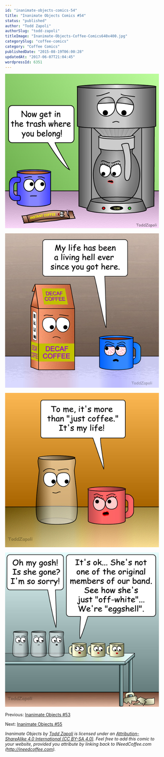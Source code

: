 ```yaml
---
id: "inanimate-objects-comics-54"
title: "Inanimate Objects Comics #54"
status: "published"
author: "Todd Zapoli"
authorSlug: "todd-zapoli"
titleImage: "Inanimate-Objects-Coffee-Comics640x400.jpg"
categorySlug: "coffee-comics"
category: "Coffee Comics"
publishedDate: "2015-08-19T06:00:28"
updatedAt: "2017-06-07T21:04:45"
wordpressId: 6351
---
```


![Get in the trash](201501-Get-in-the-trash.jpg)

![Living hell](201502-Living-hell.jpg)

![It's my life](201503-Its-my-life.jpg)

![eggshell](201504-eggshell.jpg)

Previous: [Inanimate Objects #53](http://ineedcoffee.com/inanimate-objects-comics-53/)

Next: [Inanimate Objects #55](http://ineedcoffee.com/inanimate-objects-comics-55/)

*Inanimate Objects by [Todd Zapoli](http://ineedcoffee.com/) is licensed under an [Attribution-ShareAlike 4.0 International (CC BY-SA 4.0)](https://creativecommons.org/licenses/by-sa/4.0/). Feel free to add this comic to your website, provided you attribute by linking back to INeedCoffee.com (http://ineedcoffee.com).*